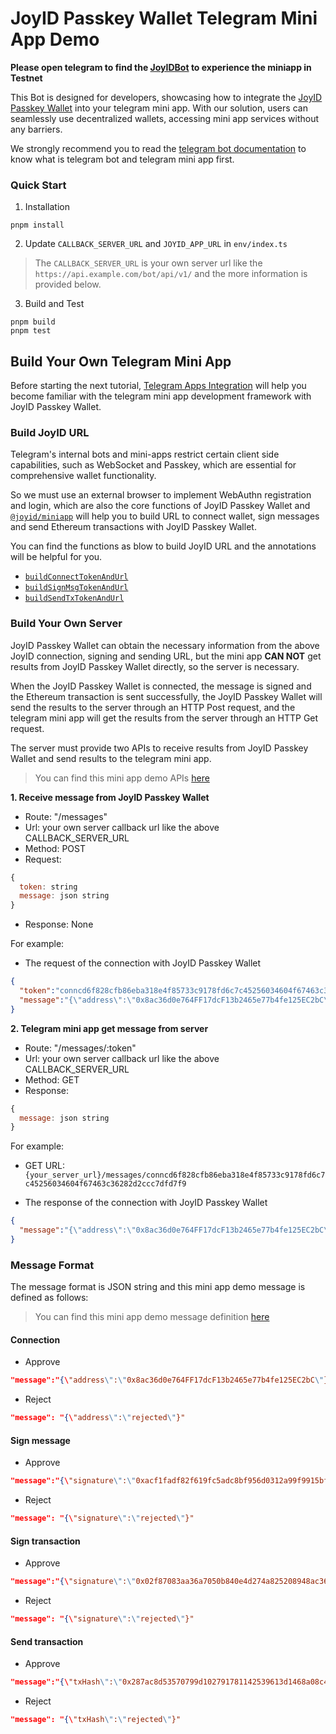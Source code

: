# JoyID Passkey Wallet Telegram Mini App Demo 

**Please open telegram to find the [JoyIDBot](https://t.me/JoyIDBot) to experience the miniapp in Testnet**

This Bot is designed for developers, showcasing how to integrate the [JoyID Passkey Wallet](https://joy.id/) into your telegram mini
app. With our solution, users can seamlessly use decentralized wallets, accessing mini app services without any barriers. 

We strongly recommend you to read the [telegram bot documentation](https://core.telegram.org/bots) to know what is telegram bot and telegram mini app first.

### Quick Start

1. Installation

```
pnpm install
```

2. Update `CALLBACK_SERVER_URL` and `JOYID_APP_URL` in `env/index.ts`

> The `CALLBACK_SERVER_URL` is your own server url like the `https://api.example.com/bot/api/v1/` and the more information is provided below.

3. Build and Test

```
pnpm build
pnpm test
```

## Build Your Own Telegram Mini App 

Before starting the next tutorial, [Telegram Apps Integration](https://docs.joy.id/guide/applications/telegram) will help you become familiar with the telegram mini app development framework with JoyID Passkey Wallet.

### Build JoyID URL

Telegram's internal bots and mini-apps restrict certain client side capabilities, such as WebSocket and Passkey, which are essential for comprehensive wallet functionality. 

So we must use an external browser to implement WebAuthn registration and login, which are also the core functions of JoyID Passkey Wallet and [`@joyid/miniapp`](https://www.npmjs.com/package/@joyid/miniapp) will help you to build URL to connect wallet, sign messages and send Ethereum transactions with JoyID Passkey Wallet.

You can find the functions as blow to build JoyID URL and the annotations will be helpful for you.

- [`buildConnectTokenAndUrl`](./src/helper/index.ts)
- [`buildSignMsgTokenAndUrl`](./src/helper/index.ts)
- [`buildSendTxTokenAndUrl`](./src/helper/index.ts)

### Build Your Own Server

JoyID Passkey Wallet can obtain the necessary information from the above JoyID connection, signing and sending URL, but the mini app **CAN NOT** get results from JoyID Passkey Wallet directly, so the server is necessary.

When the JoyID Passkey Wallet is connected, the message is signed and the Ethereum transaction is sent successfully, the JoyID Passkey Wallet will send the results to the server through an HTTP Post request, and the telegram mini app will get the results from the server through an HTTP Get request.

The server must provide two APIs to receive results from JoyID Passkey Wallet and send results to the telegram mini app.

> You can find this mini app demo APIs [here](./src/api/index.ts)

**1. Receive message from JoyID Passkey Wallet**

- Route: "/messages"
- Url: your own server callback url like the above CALLBACK_SERVER_URL
- Method: POST
- Request: 
```js
{
  token: string
  message: json string
}
```
- Response: None

For example: 

- The request of the connection with JoyID Passkey Wallet
```json
{
  "token":"conncd6f828cfb86eba318e4f85733c9178fd6c7c45256034604f67463c36282d2cc9e4ab642",
  "message":"{\"address\":\"0x8ac36d0e764FF17dcF13b2465e77b4fe125EC2bC\"}"
}
```

**2. Telegram mini app get message from server**

- Route: "/messages/:token"
- Url: your own server callback url like the above CALLBACK_SERVER_URL
- Method: GET
- Response: 

```js
{
  message: json string
}
```
For example: 

- GET URL: `{your_server_url}/messages/conncd6f828cfb86eba318e4f85733c9178fd6c7c45256034604f67463c36282d2ccc7dfd7f9`

- The response of the connection with JoyID Passkey Wallet
```json
{
  "message":"{\"address\":\"0x8ac36d0e764FF17dcF13b2465e77b4fe125EC2bC\"}"
}
```

### Message Format

The message format is JSON string and this mini app demo message is defined as follows:

> You can find this mini app demo message definition [here](./src/api/index.ts)

#### Connection

- Approve
```json
"message":"{\"address\":\"0x8ac36d0e764FF17dcF13b2465e77b4fe125EC2bC\"}"
```

- Reject
```json
"message": "{\"address\":\"rejected\"}"
```

#### Sign message

- Approve
```json
"message":"{\"signature\":\"0xacf1fadf82f619fc5adc8bf956d0312a99f9915bf5b19e5c5e952485308d741347075a4a5d0c4fa8a8784b8ce79d6d68040e028aa1e7e7c5ee82c52bd1982e831b\"}"
```

- Reject
```json
"message": "{\"signature\":\"rejected\"}"
```

#### Sign transaction

- Approve
```json
"message":"{\"signature\":\"0x02f87083aa36a7050b840e4d274a825208948ac36d0e764ff17dcf13b2465e77b4fe125ec2bc87038d7ea4c6800080c080a069d6956ba2d379cbefd02604f0f48628367cd1cf4a7a0408ac58309082d98faea065299a965bb80e8a18a678d83da1f2914aaa43ef235cb331d52c02b94860a54c\"}"
```

- Reject
```json
"message": "{\"signature\":\"rejected\"}"
```

#### Send transaction

- Approve
```json
"message":"{\"txHash\":\"0x287ac8d53570799d102791781142539613d1468a08c4cdf33b264554ba8b3069\"}"
```

- Reject
```json
"message": "{\"txHash\":\"rejected\"}"
```